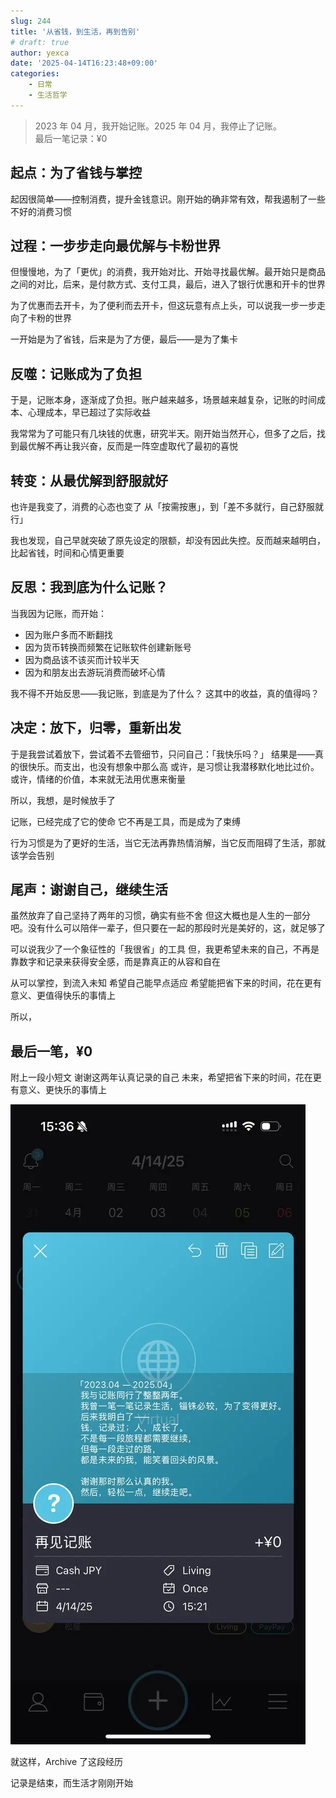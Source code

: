 ```yaml
---
slug: 244
title: '从省钱，到生活，再到告别'
# draft: true
author: yexca
date: '2025-04-14T16:23:48+09:00'
categories:
    - 日常
    - 生活哲学
---
```


> 2023 年 04 月，我开始记账。2025 年 04 月，我停止了记账。  
> 最后一笔记录：¥0

## 起点：为了省钱与掌控

起因很简单——控制消费，提升金钱意识。刚开始的确非常有效，帮我遏制了一些不好的消费习惯

## 过程：一步步走向最优解与卡粉世界

但慢慢地，为了「更优」的消费，我开始对比、开始寻找最优解。最开始只是商品之间的对比，后来，是付款方式、支付工具，最后，进入了银行优惠和开卡的世界

为了优惠而去开卡，为了便利而去开卡，但这玩意有点上头，可以说我一步一步走向了卡粉的世界

一开始是为了省钱，后来是为了方便，最后——是为了集卡

## 反噬：记账成为了负担

于是，记账本身，逐渐成了负担。账户越来越多，场景越来越复杂，记账的时间成本、心理成本，早已超过了实际收益

我常常为了可能只有几块钱的优惠，研究半天。刚开始当然开心，但多了之后，找到最优解不再让我兴奋，反而是一阵空虚取代了最初的喜悦

## 转变：从最优解到舒服就好

也许是我变了，消费的心态也变了
从「按需按惠」，到「差不多就行，自己舒服就行」

我也发现，自己早就突破了原先设定的限额，却没有因此失控。反而越来越明白，比起省钱，时间和心情更重要

## 反思：我到底为什么记账？

当我因为记账，而开始：

- 因为账户多而不断翻找
- 因为货币转换而频繁在记账软件创建新账号
- 因为商品该不该买而计较半天
- 因为和朋友出去游玩消费而破坏心情

我不得不开始反思——我记账，到底是为了什么？
这其中的收益，真的值得吗？

## 决定：放下，归零，重新出发

于是我尝试着放下，尝试着不去管细节，只问自己：「我快乐吗？」
结果是——真的很快乐。而支出，也没有想象中那么高
或许，是习惯让我潜移默化地比过价。或许，情绪的价值，本来就无法用优惠来衡量

所以，我想，是时候放手了

记账，已经完成了它的使命
它不再是工具，而是成为了束缚

行为习惯是为了更好的生活，当它无法再靠热情消解，当它反而阻碍了生活，那就该学会告别

## 尾声：谢谢自己，继续生活

虽然放弃了自己坚持了两年的习惯，确实有些不舍
但这大概也是人生的一部分吧。没有什么可以陪伴一辈子，但只要在一起的那段时光是美好的，这，就足够了

可以说我少了一个象征性的「我很省」的工具
但，我更希望未来的自己，不再是靠数字和记录来获得安全感，而是靠真正的从容和自在

从可以掌控，到流入未知
希望自己能早点适应
希望能把省下来的时间，花在更有意义、更值得快乐的事情上

所以，

## 最后一笔，¥0

附上一段小短文
谢谢这两年认真记录的自己
未来，希望把省下来的时间，花在更有意义、更快乐的事情上

![LastAccounting](https://github.com/yexca/picx-images-hosting/raw/master/2025/04-GoodByeAccounting/photo_2025-04-14_16-17-14.lvx31mc02.webp)

就这样，Archive 了这段经历

记录是结束，而生活才刚刚开始
